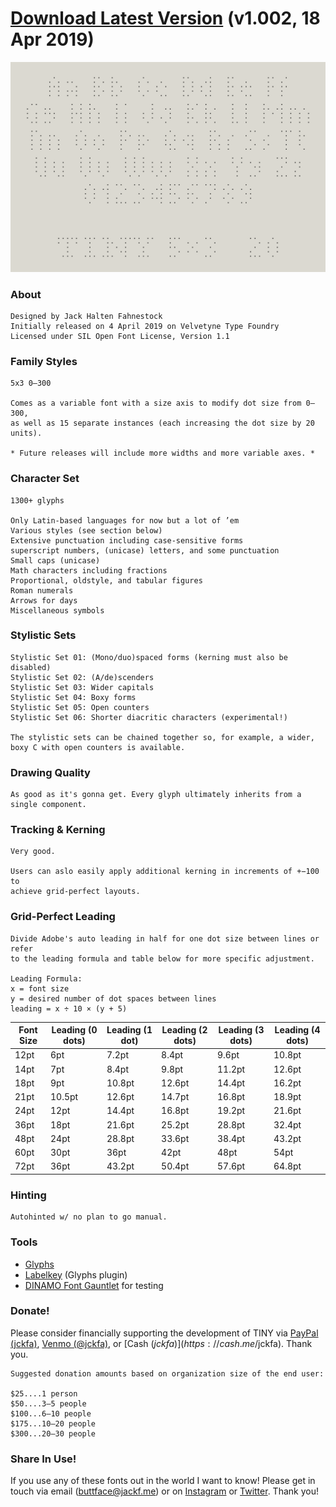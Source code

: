 # [Download Latest Version](https://github.com/jckfa/tinyfonts/archive/master.zip) (v1.002, 18 Apr 2019)

![Basic Character Set](/documentation/basic_char_set.gif "Basic Character Set")

### About
```
Designed by Jack Halten Fahnestock
Initially released on 4 April 2019 on Velvetyne Type Foundry
Licensed under SIL Open Font License, Version 1.1
```

### Family Styles
```
5x3 0–300

Comes as a variable font with a size axis to modify dot size from 0—300, 
as well as 15 separate instances (each increasing the dot size by 20 units).

* Future releases will include more widths and more variable axes. *
```

### Character Set
```
1300+ glyphs

Only Latin-based languages for now but a lot of ’em
Various styles (see section below)
Extensive punctuation including case-sensitive forms
superscript numbers, (unicase) letters, and some punctuation
Small caps (unicase)
Math characters including fractions
Proportional, oldstyle, and tabular figures
Roman numerals
Arrows for days
Miscellaneous symbols
```

### Stylistic Sets
```
Stylistic Set 01: (Mono/duo)spaced forms (kerning must also be disabled)
Stylistic Set 02: (A/de)scenders
Stylistic Set 03: Wider capitals
Stylistic Set 04: Boxy forms
Stylistic Set 05: Open counters
Stylistic Set 06: Shorter diacritic characters (experimental!)

The stylistic sets can be chained together so, for example, a wider, 
boxy C with open counters is available.
```

### Drawing Quality
```
As good as it's gonna get. Every glyph ultimately inherits from a single component.
```

### Tracking & Kerning
```
Very good.

Users can aslo easily apply additional kerning in increments of +−100 to 
achieve grid-perfect layouts.
```

### Grid-Perfect Leading
```
Divide Adobe's auto leading in half for one dot size between lines or refer 
to the leading formula and table below for more specific adjustment.

Leading Formula:
x = font size
y = desired number of dot spaces between lines
leading = x ÷ 10 × (y + 5)
```
| Font Size | Leading (0 dots) | Leading (1 dot) | Leading (2 dots) | Leading (3 dots) | Leading (4 dots) |
| --------- | ---------------- | --------------- | ---------------- | ---------------- | ---------------- |
| 12pt      | 6pt              | 7.2pt           | 8.4pt            | 9.6pt            | 10.8pt           |
| 14pt      | 7pt              | 8.4pt           | 9.8pt            | 11.2pt           | 12.6pt           |
| 18pt      | 9pt              | 10.8pt          | 12.6pt           | 14.4pt           | 16.2pt           |
| 21pt      | 10.5pt           | 12.6pt          | 14.7pt           | 16.8pt           | 18.9pt           |
| 24pt      | 12pt             | 14.4pt          | 16.8pt           | 19.2pt           | 21.6pt           |
| 36pt      | 18pt             | 21.6pt          | 25.2pt           | 28.8pt           | 32.4pt           |
| 48pt      | 24pt             | 28.8pt          | 33.6pt           | 38.4pt           | 43.2pt           |
| 60pt      | 30pt             | 36pt            | 42pt             | 48pt             | 54pt             |
| 72pt      | 36pt             | 43.2pt          | 50.4pt           | 57.6pt           | 64.8pt           |

### Hinting
```
Autohinted w/ no plan to go manual.
```

### Tools
- [Glyphs](https://glyphsapp.com/)
- [Labelkey](https://github.com/RobertPratley/labelKey) (Glyphs plugin)
- [DINAMO Font Gauntlet](https://dinamodarkroom.com/) for testing

### Donate!
Please consider financially supporting the development of TINY via [PayPal (jckfa)](https://paypal.me/jckfa), [Venmo (@jckfa)](https://venmo.com/jckfa), or [Cash ($jckfa)](https://cash.me/$jckfa). Thank you.
```
Suggested donation amounts based on organization size of the end user:

$25....1 person
$50....3–5 people
$100...6–10 people
$175...10–20 people
$300...20–30 people
```

### Share In Use!
If you use any of these fonts out in the world I want to know! Please get in touch via email (buttface@jackf.me) or on [Instagram](https://instagram.com/jckfa) or [Twitter](https://twitter.com/jckfa). Thank you!
